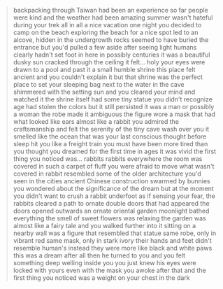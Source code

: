 >backpacking through Taiwan had been an experience so far
>people were kind and the weather had been amazing
>summer wasn't hateful during your trek
>all in all a nice vacation
>one night you decided to camp on the beach 
>exploring the beach for a nice spot led to an alcove, hidden in the undergrowth
>rocks seemed to have buried the entrance but you'd pulled a few aside after seeing light
>humans clearly hadn't set foot in here in possibly centuries
>it was a beautiful 
>dusky sun cracked through the ceiling 
>it felt… holy
>your eyes were drawn to a pool and past it a small humble shrine
>this place felt ancient and you couldn't explain it but that shrine was the perfect place to set your sleeping bag next to
>the water in the cave shimmered with the setting sun and you cleared your mind and watched it
>the shrine itself had some tiny statue you didn't recognize
>age had stolen the colors but it still persisted
>it was a man or possibly a woman
>the robe made it ambiguous 
>the figure wore a mask that had what looked like ears
>almost like a rabbit
>you admired the craftsmanship and felt the serenity of the tiny cave wash over you
>it smelled like the ocean
>that was your last conscious thought before sleep hit you like a freight train
>you must have been more tired than you thought
>you dreamed for the first time in ages
>it was vivid
>the first thing you noticed was… rabbits
>rabbits everywhere
>the room was covered in such a carpet of fluff you were afraid to move
>what wasn't covered in rabbit resembled some of the older architecture you'd seen in the cities
>ancient Chinese construction swarmed by bunnies
>you wondered about the significance of the dream
>but at the moment you didn't want to crush a rabbit underfoot
>as if sensing your fear, the rabbits cleared a path to ornate double doors that had appeared
>the doors opened outwards an ornate oriental garden
>moonlight bathed everything
>the smell of sweet flowers was relaxing 
>the garden was almost like a fairy tale and you walked further into it
>sitting on a nearby wall was a figure that resembled that statue
>same robe, only in vibrant red
>same mask, only in stark ivory
>their hands and feet didn't resemble human's 
>instead they were more like black and white paws
>this was a dream after all
>then he turned to you and you felt something deep welling inside you
>you just knew his eyes were locked with yours even with the mask
>you awoke after that and the first thing you noticed was a weight on your chest in the dark